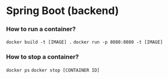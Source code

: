 # Spring Boot (backend)

### How to run a container?
`docker build -t [IMAGE] .`
`docker run -p 8080:8080 -t [IMAGE]`

### How to stop a container?
`docker ps`
`docker stop [CONTAINER ID]`